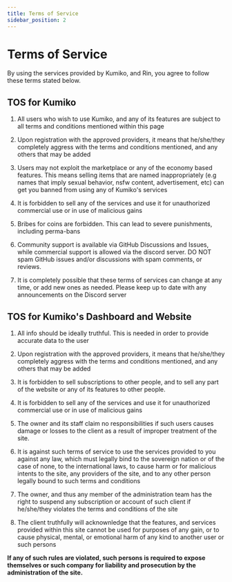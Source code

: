 ```yaml
---
title: Terms of Service
sidebar_position: 2
---
```


# Terms of Service

By using the services provided by Kumiko, and Rin, you agree to follow these terms stated below.

## TOS for Kumiko

1. All users who wish to use Kumiko, and any of its features are subject to all terms and conditions mentioned within this page

2. Upon registration with the approved providers, it means that he/she/they completely aggress with the terms and conditions mentioned, and any others that may be added

3. Users may not exploit the marketplace or any of the economy based features. This means selling items that are named inappropriately (e.g names that imply sexual behavior, nsfw content, advertisement, etc) can get you banned from using any of Kumiko's services

4. It is forbidden to sell any of the services and use it for unauthorized commercial use or in use of malicious gains

5. Bribes for coins are forbidden. This can lead to severe punishments, including perma-bans

6. Community support is available via GitHub Discussions and Issues, while commercial support is allowed via the discord server. DO NOT spam GitHub issues and/or discussions with spam comments, or reviews.

7. It is completely possible that these terms of services can change at any time, or add new ones as needed. Please keep up to date with any announcements on the Discord server

## TOS for Kumiko's Dashboard and Website

1. All info should be ideally truthful. This is needed in order to provide accurate data to the user

2. Upon registration with the approved providers, it means that he/she/they completely aggress with the terms and conditions mentioned, and any others that may be added

3. It is forbidden to sell subscriptions to other people, and to sell any part of the website or any of its features to other people.

4. It is forbidden to sell any of the services and use it for unauthorized commercial use or in use of malicious gains

5. The owner and its staff claim no responsibilities if such users causes damage or losses to the client as a result of improper treatment of the site.

6. It is against such terms of service to use the services provided to you against any law, which must legally bind to the sovereign nation or of the case of none, to the international laws, to cause harm or for malicious intents to the site, any providers of the site, and to any other person legally bound to such terms and conditions

7. The owner, and thus any member of the administration team has the right to suspend any subscription or account of such client if he/she/they violates the terms and conditions of the site

8. The client truthfully will acknownledge that the features, and services provided within this site cannot be used for purposes of any gain, or to cause physical, mental, or emotional harm of any kind to another user or such persons

**If any of such rules are violated, such persons is required to expose themselves or such company for liability and prosecution by the administration of the site.**

